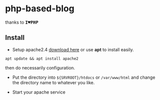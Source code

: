 # php-based-blog
thanks to <kbd>**I♥PHP**</kbd>

## Install
* Setup apache2.4 [download here](http://httpd.apache.org/download.cgi) 
or use **apt** to install easily.
```shell script
apt update && apt install apache2
```
then do necessarily configuration.

* Put the directory into `${SRVROOT}/htdocs` or `/var/www/html` and change the directory name to whatever you like.

* Start your apache service